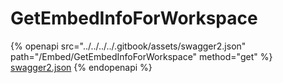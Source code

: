 # GetEmbedInfoForWorkspace

{% openapi src="../../../../.gitbook/assets/swagger2.json" path="/Embed/GetEmbedInfoForWorkspace" method="get" %}
[swagger2.json](../../../../.gitbook/assets/swagger2.json)
{% endopenapi %}
